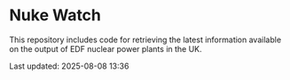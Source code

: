 # Nuke Watch

This repository includes code for retrieving the latest information available on the output of EDF nuclear power plants in the UK.

Last updated: 2025-08-08 13:36